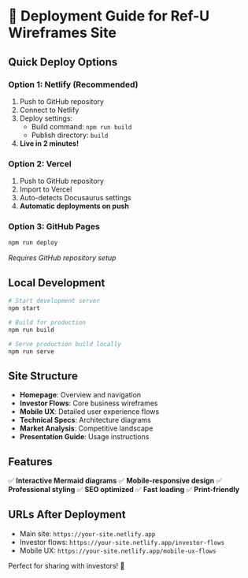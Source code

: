 # 🚀 Deployment Guide for Ref-U Wireframes Site

## Quick Deploy Options

### Option 1: Netlify (Recommended)
1. Push to GitHub repository
2. Connect to Netlify
3. Deploy settings:
   - Build command: `npm run build`
   - Publish directory: `build`
4. **Live in 2 minutes!**

### Option 2: Vercel
1. Push to GitHub repository
2. Import to Vercel
3. Auto-detects Docusaurus settings
4. **Automatic deployments on push**

### Option 3: GitHub Pages
```bash
npm run deploy
```
*Requires GitHub repository setup*

## Local Development
```bash
# Start development server
npm start

# Build for production
npm run build

# Serve production build locally
npm run serve
```

## Site Structure
- **Homepage**: Overview and navigation
- **Investor Flows**: Core business wireframes
- **Mobile UX**: Detailed user experience flows
- **Technical Specs**: Architecture diagrams
- **Market Analysis**: Competitive landscape
- **Presentation Guide**: Usage instructions

## Features
✅ **Interactive Mermaid diagrams**
✅ **Mobile-responsive design**
✅ **Professional styling**
✅ **SEO optimized**
✅ **Fast loading**
✅ **Print-friendly**

## URLs After Deployment
- Main site: `https://your-site.netlify.app`
- Investor flows: `https://your-site.netlify.app/investor-flows`
- Mobile UX: `https://your-site.netlify.app/mobile-ux-flows`

Perfect for sharing with investors! 🎯
